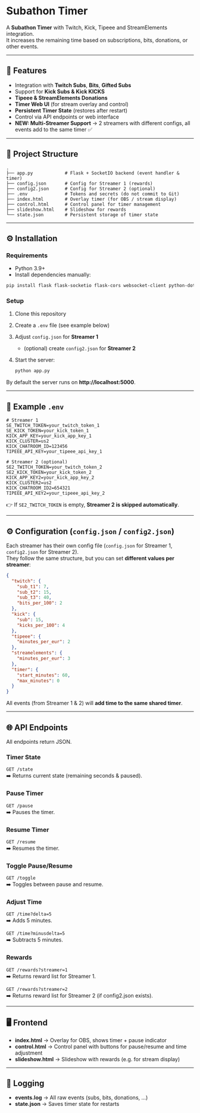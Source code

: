 # Subathon Timer

A **Subathon Timer** with Twitch, Kick, Tipeee and StreamElements integration.  
It increases the remaining time based on subscriptions, bits, donations, or other events.

---

## 🚀 Features

- Integration with **Twitch Subs**, **Bits**, **Gifted Subs**  
- Support for **Kick Subs & Kick KICKS**  
- **Tipeee & StreamElements Donations**  
- **Timer Web UI** (for stream overlay and control)  
- **Persistent Timer State** (restores after restart)  
- Control via API endpoints or web interface  
- **NEW: Multi-Streamer Support** → 2 streamers with different configs, all events add to the same timer ✅  

---

## 📂 Project Structure

```
.
├── app.py            # Flask + SocketIO backend (event handler & timer)
├── config.json       # Config for Streamer 1 (rewards)
├── config2.json      # Config for Streamer 2 (optional)
├── .env              # Tokens and secrets (do not commit to Git)
├── index.html        # Overlay timer (for OBS / stream display)
├── control.html      # Control panel for timer management
├── slideshow.html    # Slideshow for rewards
└── state.json        # Persistent storage of timer state
```

---

## ⚙️ Installation

### Requirements

- Python 3.9+
- Install dependencies manually:

```bash
pip install flask flask-socketio flask-cors websocket-client python-dotenv
```

### Setup

1. Clone this repository  
2. Create a `.env` file (see example below)  
3. Adjust `config.json` for **Streamer 1**  
   - (optional) create `config2.json` for **Streamer 2**  
4. Start the server:  

   ```bash
   python app.py
   ```

By default the server runs on **http://localhost:5000**.

---

## 🔑 Example `.env`

```env
# Streamer 1
SE_TWITCH_TOKEN=your_twitch_token_1
SE_KICK_TOKEN=your_kick_token_1
KICK_APP_KEY=your_kick_app_key_1
KICK_CLUSTER=us2
KICK_CHATROOM_ID=123456
TIPEEE_API_KEY=your_tipeee_api_key_1

# Streamer 2 (optional)
SE2_TWITCH_TOKEN=your_twitch_token_2
SE2_KICK_TOKEN=your_kick_token_2
KICK_APP_KEY2=your_kick_app_key_2
KICK_CLUSTER2=us2
KICK_CHATROOM_ID2=654321
TIPEEE_API_KEY2=your_tipeee_api_key_2
```

👉 If `SE2_TWITCH_TOKEN` is empty, **Streamer 2 is skipped automatically**.

---

## ⚙️ Configuration (`config.json` / `config2.json`)

Each streamer has their own config file (`config.json` for Streamer 1, `config2.json` for Streamer 2).  
They follow the same structure, but you can set **different values per streamer**:  

```json
{
  "twitch": {
    "sub_t1": 7,
    "sub_t2": 15,
    "sub_t3": 40,
    "bits_per_100": 2
  },
  "kick": {
    "sub": 15,
    "kicks_per_100": 4
  },
  "tipeee": {
    "minutes_per_eur": 2
  },
  "streamelements": {
    "minutes_per_eur": 3
  },
  "timer": {
    "start_minutes": 60,
    "max_minutes": 0
  }
}
```

All events (from Streamer 1 & 2) will **add time to the same shared timer**.

---

## 🌐 API Endpoints

All endpoints return JSON.

### Timer State
`GET /state`  
➡️ Returns current state (remaining seconds & paused).

### Pause Timer
`GET /pause`  
➡️ Pauses the timer.

### Resume Timer
`GET /resume`  
➡️ Resumes the timer.

### Toggle Pause/Resume
`GET /toggle`  
➡️ Toggles between pause and resume.

### Adjust Time
`GET /time?delta=5`  
➡️ Adds 5 minutes.

`GET /time?minusdelta=5`  
➡️ Subtracts 5 minutes.

### Rewards
`GET /rewards?streamer=1`  
➡️ Returns reward list for Streamer 1.  

`GET /rewards?streamer=2`  
➡️ Returns reward list for Streamer 2 (if config2.json exists).

---

## 🖥️ Frontend

- **index.html** → Overlay for OBS, shows timer + pause indicator  
- **control.html** → Control panel with buttons for pause/resume and time adjustment  
- **slideshow.html** → Slideshow with rewards (e.g. for stream display)  

---

## 📝 Logging

- **events.log** → All raw events (subs, bits, donations, …)  
- **state.json** → Saves timer state for restarts  
